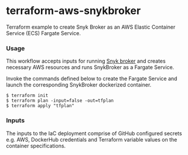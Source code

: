 # terraform-aws-snykbroker

Terraform example to create Snyk Broker as an AWS Elastic Container Service (ECS) Fargate Service.

### Usage

This workflow accepts inputs for running [Snyk broker](https://github.com/snyk/broker) and creates necessary AWS resources and runs SnykBroker as a Fargate Service.

Invoke the commands defined below to create the Fargate Service and launch the corresponding SnykBroker dockerized container.
```
$ terraform init
$ terraform plan -input=false -out=tfplan
$ terraform apply "tfplan"
```

### Inputs

The inputs to the IaC deployment comprise of GitHub configured secrets e.g. AWS, DockerHub credentials and Terraform variable values on the container specifications.

